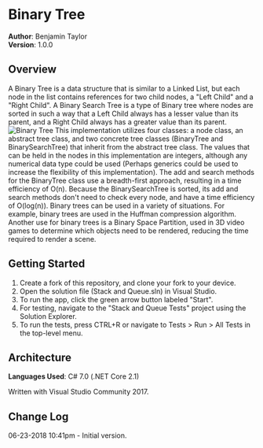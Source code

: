 # Binary Tree
**Author**: Benjamin Taylor  
**Version**: 1.0.0

## Overview
A Binary Tree is a data structure that is similar to a Linked List, but each node in the list contains references for two child nodes, a "Left Child" and a "Right Child". A Binary Search Tree is a type of Binary tree where nodes are sorted in such a way that a Left Child always has a lesser value than its parent, and a Right Child always has a greater value than its parent.
![Binary Tree](https://github.com/btaylor93/Data-Structures-and-Algorithms/raw/master/assets/binarytree.jpg)
This implementation utilizes four classes: a node class, an abstract tree class, and two concrete tree classes (BinaryTree and BinarySearchTree) that inherit from the abstract tree class. The values that can be held in the nodes in this implementation are integers, although any numerical data type could be used (Perhaps generics could be used to increase the flexibility of this implementation). The add and search methods for the BinaryTree class use a breadth-first approach, resulting in a time efficiency of O(n). Because the BinarySearchTree is sorted, its add and search methods don't need to check every node, and have a time efficiency of O(log(n)).
Binary trees can be used in a variety of situations. For example, binary trees are used in the Huffman compression algorithm. Another use for binary trees is a Binary Space Partition, used in 3D video games to determine which objects need to be rendered, reducing the time required to render a scene.


## Getting Started
1. Create a fork of this repository, and clone your fork to your device.  
2. Open the solution file (Stack and Queue.sln) in Visual Studio.
3. To run the app, click the green arrow button labeled "Start".
4. For testing, navigate to the "Stack and Queue Tests" project using the Solution Explorer.
5. To run the tests, press CTRL+R or navigate to Tests > Run > All Tests in the top-level menu.

## Architecture
**Languages Used**: C# 7.0 (.NET Core 2.1)  

Written with Visual Studio Community 2017.

## Change Log
06-23-2018 10:41pm - Initial version.